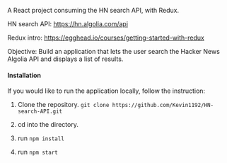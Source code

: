 A React project consuming the HN search API, with Redux.


HN search API: https://hn.algolia.com/api

Redux intro: https://egghead.io/courses/getting-started-with-redux

Objective:
Build an application that lets the user search the Hacker News Algolia API and displays a list of results.


#### Installation

If you would like to run the application locally, follow the instruction:

1. Clone the repository. `git clone https://github.com/Kevin1192/HN-search-API.git`

2. cd into the directory.

3. run `npm install`

4. run `npm start`
